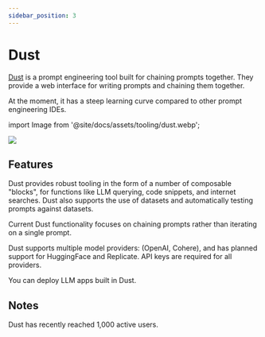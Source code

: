 ```yaml
---
sidebar_position: 3
---
```


# Dust 

[Dust](https://dust.tt/) is a prompt engineering tool built for chaining prompts together. They provide 
a web interface for writing prompts and chaining them together. 

At the moment, it has a steep learning curve compared to other prompt engineering
IDEs.

import Image from '@site/docs/assets/tooling/dust.webp';

<div style={{textAlign: 'center'}}>
  <img src={Image} style={{width: "750px"}} />
</div>

## Features

Dust provides robust tooling in the form of a number of composable "blocks", for 
functions like LLM querying, code snippets, and internet searches. Dust also supports 
the use of datasets and automatically testing prompts against datasets. 

Current Dust functionality focuses on chaining prompts rather than iterating on a single prompt.

Dust supports multiple model providers: (OpenAI, Cohere), and has planned support for HuggingFace and Replicate. API keys are required for all providers.

You can deploy LLM apps built in Dust.

## Notes

Dust has recently reached 1,000 active users.

